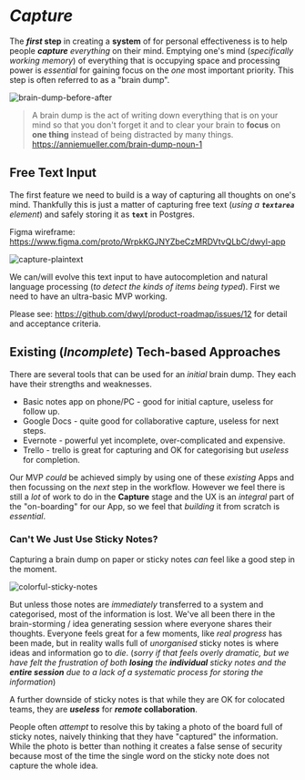 # _Capture_

The **_first_ step** in creating
a **system** of for personal effectiveness
is to help people ***capture***
_everything_ on their mind.
Emptying one's mind (_specifically working memory_)
of everything that is occupying space and processing power
is _essential_ for gaining focus
on the _one_ most important priority.
This step is often referred to as a "brain dump".


![brain-dump-before-after](https://user-images.githubusercontent.com/194400/68108635-3497be00-fee0-11e9-83f0-6a56ecc99623.jpg "Brain Dump Diagram - Credit: Annie Mueller")
<!-- this diagram is borrowed from https://anniemueller.com/brain-dump-noun-1
we definitely need a better one. If you want to help with this,
please open an issue: github.com/dwyl/product-roadmap/issues/new -->


> A brain dump is the act of writing down everything
that is on your mind so that you don't forget it
and to clear your brain to **focus** on **one thing**
instead of being distracted by many things.
https://anniemueller.com/brain-dump-noun-1

## Free Text Input

The first feature we need to build
is a way of capturing all thoughts
on one's mind.
Thankfully this is just a matter
of capturing free text (_using a **`textarea`** element_)
and safely storing it as **`text`** in Postgres.

Figma wireframe: https://www.figma.com/proto/WrpkKGJNYZbeCzMRDVtvQLbC/dwyl-app

![capture-plaintext](https://user-images.githubusercontent.com/194400/68241788-3c05b700-0007-11ea-941b-0fd58962ad03.png)

We can/will evolve this text input
to have autocompletion and natural language processing
(_to detect the kinds of items being typed_).
First we need to have an ultra-basic MVP working.


Please see: https://github.com/dwyl/product-roadmap/issues/12
for detail and acceptance criteria.


## Existing (_Incomplete_) Tech-based Approaches

There are several tools that can be used for an _initial_ brain dump.
They each have their strengths and weaknesses.

+ Basic notes app on phone/PC - good for initial capture, useless for follow up.
+ Google Docs - quite good for collaborative capture, useless for next steps.
+ Evernote - powerful yet incomplete, over-complicated and expensive.
+ Trello - trello is great for capturing and OK for categorising
but _useless_ for completion.


Our MVP _could_ be achieved
simply by using one of these
_existing_ Apps
and then focussing on the _next_ step
in the workflow.
However we feel there is still
a _lot_ of work to do in the **Capture** stage
and the UX is an _integral_ part of the "on-boarding" for our App,
so we feel that _building_ it from scratch is _essential_.

### Can't We Just Use Sticky Notes?

Capturing a brain dump
on paper or sticky notes
_can_ feel like a good step in the moment.

![colorful-sticky-notes](https://user-images.githubusercontent.com/194400/68108210-1ed5c900-fedf-11e9-829b-27f84889e311.jpg)

But unless those notes
are _immediately_ transferred
to a system and categorised,
most of the information is lost.
We've all been there
in the brain-storming / idea generating
session where everyone shares their thoughts.
Everyone feels great for a few moments,
like _real progress_ has been made,
but in reality walls full of _unorganised_ sticky notes
is where ideas and information go to _die_.
(_sorry if that feels overly dramatic,
  but we have felt the frustration
  of both **losing** the **individual** sticky notes
  and the **entire session**
  due to a lack of a systematic process for storing the information_)

A further downside of sticky notes
is that while they are OK for colocated teams,
they are ***useless*** for **_remote_ collaboration**.

People often _attempt_ to resolve
this by taking a photo of the board full of sticky notes,
naively thinking that they have "captured"
the information.
While the photo is better than nothing
it creates a false sense of security
because most of the time
the single word on the sticky note
does not capture the whole idea.
